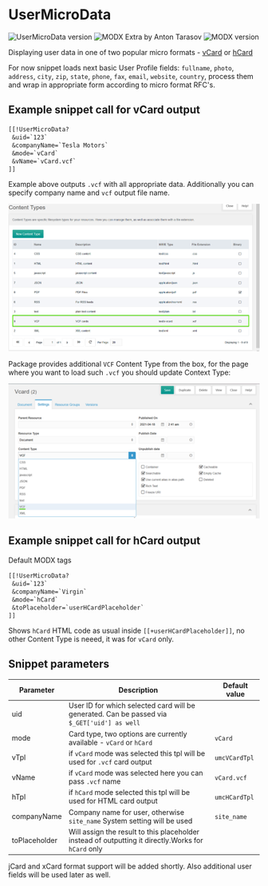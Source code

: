 # UserMicroData
![UserMicroData version](https://img.shields.io/badge/version-1.0.0-brightgreen.svg) ![MODX Extra by Anton Tarasov](https://img.shields.io/static/v1?label=MODX%20Extra%20by&message=Anton%20Tarasov&color=green) ![MODX version](https://img.shields.io/static/v1?label=MODX%20version&message=>2.5&color=blue)

Displaying user data in one of two popular micro formats - [vCard](https://en.wikipedia.org/wiki/VCard) or [hCard](http://microformats.org/wiki/hcard)

For now snippet loads next basic User Profile fields: `fullname`, `photo`, `address`, `city`, `zip`, `state`, `phone`, `fax`, `email`, `website`, `country`, process them and wrap in appropriate form according to micro format RFC's.

## Example snippet call for vCard output

```
[[!UserMicroData?
 &uid=`123`
 &companyName=`Tesla Motors`
 &mode=`vCard`
 &vName=`vCard.vcf`
]]
```

Example above outputs `.vcf` with all appropriate data. Additionally you can specify company name and `vcf` output file name.

![new VCF content type](new_vcf_type.png)

Package provides additional `VCF` Content Type from the box, for the page where you want to load such `.vcf` you should update Context Type:

![How to change Content Type](change_type.png)


## Example snippet call for hCard output

Default MODX tags
```
[[!UserMicroData?
 &uid=`123`
 &companyName=`Virgin`
 &mode=`hCard`
 &toPlaceholder=`userHCardPlaceholder`
]]
```

Shows `hCard` HTML code as usual inside `[[+userHCardPlaceholder]]`, no other Content Type is neeed, it was for `vCard` only. 


## Snippet parameters

| Parameter                  | Description                                                                                          | Default value  |
|----------------------------|------------------------------------------------------------------------------------------------------|----------------|
| uid                        | User ID for which selected card will be generated. Can be passed via `$_GET['uid'] as well`          |                |
| mode                       | Card type, two options are currently available - `vCard` or `hCard`                                  | `vCard`        |
| vTpl                       | if `vCard` mode was selected this tpl will be used for `.vcf` card output                            | `umcVCardTpl`  |
| vName                      | if `vCard` mode was selected here you can pass `.vcf` name                                           | `vCard.vcf`    |
| hTpl                       | if `hCard` mode selected this tpl will be used for HTML card output                                  | `umcHCardTpl`  |
| companyName                | Company name for user, otherwise `site_name` System setting will be used                             | `site_name`    |
| toPlaceholder              | Will assign the result to this placeholder instead of outputting it directly.Works for `hCard` only  |                |

jCard and xCard format support will be added shortly. Also additional user fields will be used later as well. 